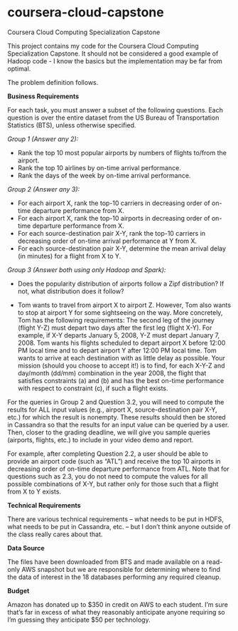 # coursera-cloud-capstone
Coursera Cloud Computing Specialization Capstone
 
This project contains my code for the Coursera Cloud Computing 
Specialization Capstone. It should not be considered a good example
of Hadoop code - I know the basics but the implementation may be
far from optimal.

The problem definition follows.

__Business Requirements__

For each task, you must answer a subset of the following questions. Each question is over the entire dataset from the US Bureau of Transportation Statistics (BTS), unless otherwise specified.

_Group 1 (Answer any 2):_

* Rank the top 10 most popular airports by numbers of flights to/from the airport.
* Rank the top 10 airlines by on-time arrival performance.
* Rank the days of the week by on-time arrival performance.

_Group 2 (Answer any 3):_

* For each airport X, rank the top-10 carriers in decreasing order of on-time departure performance from X.
* For each airport X, rank the top-10 airports in decreasing order of on-time departure performance from X.
* For each source-destination pair X-Y, rank the top-10 carriers in decreasing order of on-time arrival performance at Y from X.
* For each source-destination pair X-Y, determine the mean arrival delay (in minutes) for a flight from X to Y.

_Group 3 (Answer both using only Hadoop and Spark):_

* Does the popularity distribution of airports follow a Zipf distribution? If not, what distribution does it follow?

* Tom wants to travel from airport X to airport Z. However, Tom also wants to stop at airport Y for some sightseeing on the way. More concretely, Tom has the following requirements:
The second leg of the journey (flight Y-Z) must depart two days after the first leg (flight X-Y). For example, if X-Y departs January 5, 2008, Y-Z must depart January 7, 2008.
Tom wants his flights scheduled to depart airport X before 12:00 PM local time and to depart airport Y after 12:00 PM local time.
Tom wants to arrive at each destination with as little delay as possible.
Your mission (should you choose to accept it!) is to find, for each X-Y-Z and day/month (dd/mm) combination in the year 2008, the flight that satisfies constraints (a) and (b) and has the best on-time performance with respect to constraint (c), if such a flight exists.

For the queries in Group 2 and Question 3.2, you will need to compute the results for ALL input values (e.g., airport X, source-destination pair X-Y, etc.) for which the result is nonempty. These results should then be stored in Cassandra so that the results for an input value can be queried by a user. Then, closer to the grading deadline, we will give you sample queries (airports, flights, etc.) to include in your video demo and report.

For example, after completing Question 2.2, a user should be able to provide an airport code (such as “ATL”) and receive the top 10 airports in decreasing order of on-time departure performance from ATL. Note that for questions such as 2.3, you do not need to compute the values for all possible combinations of X-Y, but rather only for those such that a flight from X to Y exists.

__Technical Requirements__

There are various technical requirements – what needs to be put in HDFS, what needs to be put in Cassandra, etc. – but I don’t think anyone outside of the class really cares about that.

__Data Source__

The files have been downloaded from BTS and made available on a read-only AWS snapshot but we are responsible for determining where to find the data of interest in the 18 databases performing any required cleanup. 

__Budget__

Amazon has donated up to $350 in credit on AWS to each student. I’m sure that’s far in excess of what they reasonably anticipate anyone requiring so I’m guessing they anticipate $50 per technology.